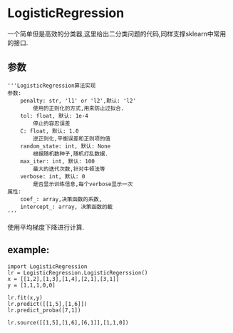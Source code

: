 # LogisticRegression
一个简单但是高效的分类器,这里给出二分类问题的代码,同样支撑sklearn中常用的接口.
## 参数
    '''LogisticRegression算法实现
    参数:
        penalty: str, 'l1' or 'l2',默认: 'l2'
            使用的正则化的方式,用来防止过拟合.
        tol: float, 默认: 1e-4
            停止的容忍误差
        C: float, 默认: 1.0
            逆正则化,平衡误差和正则项的值
        random_state: int, 默认: None
            根据随机数种子,随机打乱数据.
        max_iter: int, 默认: 100
            最大的迭代次数,针对牛顿法等
        verbose: int, 默认: 0
            是否显示训练信息,每个verbose显示一次
    属性:
        coef_: array,决策函数的系数,
        intercept_: array, 决策函数的截
    '''

使用平均梯度下降进行计算.

## example:
```
import LogisticRegression
lr = LogisticRegression.LogisticRegerssion()
x = [[1,2],[1,3],[1,4],[2,1],[3,1]]
y = [1,1,1,0,0]

lr.fit(x,y)
lr.predict([[1,5],[1,6]])
lr.predict_proba([7,1])

lr.source([[1,5],[1,6],[6,1]],[1,1,0])


```